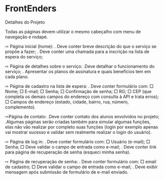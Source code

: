 # FrontEnders

Detalhes do Projeto

Todas as páginas devem utilizar o mesmo cabeçalho com menu de navegação e rodapé.

⇨ Página inicial (home):
. Deve conter breve descrição do que o serviço se propõe a fazer;
. Deve conter uma chamada para a inscrição na lista de espera do serviço;

⇨ Página de detalhes sobre o serviço:
.Deve detalhar o funcionamento do serviço;
. Apresentar os planos de assinatura e quais benefícios tem em cada plano.

⇨ Página de cadastro na lista de espera:
. Deve conter formulário com:
□ Nome;
□ E-mail;
□ Senha;
□ Confirmação de senha;
□ RG;
□ CEP (que completa os demais campos do endereço com consulta à API e trata erros);
□ Campos de endereço (estado, cidade, bairro, rua, número, complemento).

 ⇨Página de contato:
.Deve conter contato dos alunos envolvidos no projeto;
.Algumas páginas serão criadas também para simular algumas funções, elas não vão realizar por completo suas funções (login por exemplo apenas vai mostrar sucesso e validar sem realmente realizar o login do usuário).

⇨ Página de log in:
. Deve conter formulário com:
□ Usuário (e-mail);
□ Senha;
□ Deve validar o campo de entrada como e-mail;
. Deve conter link para página de recuperação de senha (esqueci minha senha).

⇨ Página de recuperação de senha:
. Deve conter formulário com:
□ email de cadastro;
□ Deve validar o campo de entrada como e-mail;
. Deve exibir mensagem após submissão de formulário de e-mail enviado.
